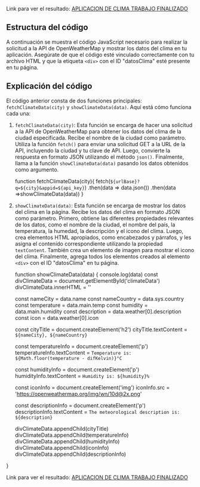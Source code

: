 Link para ver el resultado: [APLICACION DE CLIMA TRABAJO FINALIZADO](https://app-climate-javascript.netlify.app//)

## Estructura del código

A continuación se muestra el código JavaScript necesario para realizar la solicitud a la API de OpenWeatherMap y mostrar los datos del clima en tu aplicación. Asegúrate de que el código esté vinculado correctamente con tu archivo HTML y que la etiqueta `<div>` con el ID "datosClima" esté presente en tu página.

## Explicación del código

El código anterior consta de dos funciones principales: `fetchClimateData(city)` y `showClimateData(data)`. Aquí está cómo funciona cada una:

1.  `fetchClimateData(city)`: Esta función se encarga de hacer una solicitud a la API de OpenWeatherMap para obtener los datos del clima de la ciudad especificada. Recibe el nombre de la ciudad como parámetro. Utiliza la función `fetch()` para enviar una solicitud GET a la URL de la API, incluyendo la ciudad y tu clave de API. Luego, convierte la respuesta en formato JSON utilizando el método `json()`. Finalmente, llama a la función `showClimateData(data)` pasando los datos obtenidos como argumento.

    function fetchClimateData(city){
        fetch(`${urlBase}?q=${city}&appid=${api_key}`)
        .then(data => data.json())
        .then(data =>showClimateData(data))
    }
    
2.  `showClimateData(data)`: Esta función se encarga de mostrar los datos del clima en la página. Recibe los datos del clima en formato JSON como parámetro. Primero, obtiene las diferentes propiedades relevantes de los datos, como el nombre de la ciudad, el nombre del país, la temperatura, la humedad, la descripción y el icono del clima. Luego, crea elementos HTML apropiados, como encabezados y párrafos, y les asigna el contenido correspondiente utilizando la propiedad `textContent`. También crea un elemento de imagen para mostrar el icono del clima. Finalmente, agrega todos los elementos creados al elemento `<div>` con el ID "datosClima" en tu página.

    function showClimateData(data) {
    console.log(data)
    const divClimateData = document.getElementById('climateData')
    divClimateData.innerHTML = ''

    const nameCity = data.name
    const nameCountry = data.sys.country
    const temperature = data.main.temp
    const humidity = data.main.humidity
    const description = data.weather[0].description
    const icon = data.weather[0].icon

    const cityTitle = document.createElement('h2')
    cityTitle.textContent = `${nameCity}, ${nameCountry}`

    const temperatureInfo = document.createElement('p')
    temperatureInfo.textContent = `Temperature is: ${Math.floor(temperature - difKelvin)}°C`

    const humidityInfo = document.createElement('p')
    humidityInfo.textContent = `Humidity is: ${humidity}%`

    const iconInfo = document.createElement('img')
    iconInfo.src = 'https://openweathermap.org/img/wn/10d@2x.png'

    const descriptionInfo = document.createElement('p')
    descriptionInfo.textContent = `The meteorological description is: ${description}`

    divClimateData.appendChild(cityTitle)
    divClimateData.appendChild(temperatureInfo)
    divClimateData.appendChild(humidityInfo)
    divClimateData.appendChild(iconInfo)
    divClimateData.appendChild(descriptionInfo)

}
    



Link para ver el resultado: [APLICACION DE CLIMA TRABAJO FINALIZADO](https://app-climate-javascript.netlify.app//)

